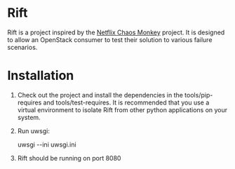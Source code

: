 Rift
====

Rift is a project inspired by the [Netflix Chaos Monkey](http://techblog.netflix.com/2012/07/chaos-monkey-released-into-wild.html) 
project. It is designed to allow an OpenStack consumer to test their solution to various failure scenarios.


Installation
============

1. Check out the project and install the dependencies in the tools/pip-requires and tools/test-requires. It is 
recommended that you use a virtual environment to isolate Rift from other python applications on your system.

2. Run uwsgi:

    uwsgi --ini uwsgi.ini
    
3. Rift should be running on port 8080
